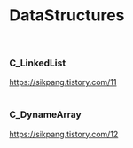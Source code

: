 # DataStructures
<br/>

### C_LinkedList
https://sikpang.tistory.com/11
<br/> <br/>


### C_DynameArray
https://sikpang.tistory.com/12
